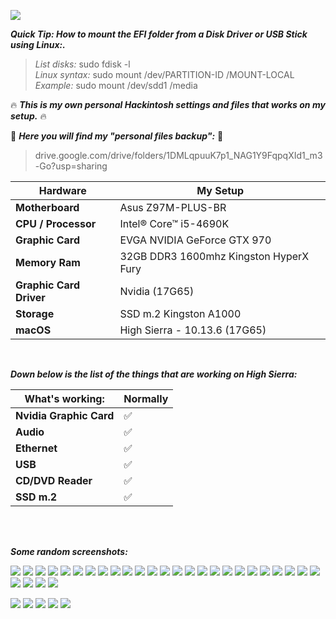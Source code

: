 ![](https://i.imgur.com/GGkK8UG.png)

***Quick Tip: How to mount the EFI folder from a Disk Driver or USB Stick using Linux:.***


> *List disks:* sudo fdisk -l <br />
> *Linux syntax:* sudo mount /dev/PARTITION-ID /MOUNT-LOCAL <br />
> *Example:* sudo mount /dev/sdd1 /media <br />


:fire: ***This is my own personal Hackintosh settings and files that works on my setup.*** :fire:

:open_file_folder: ***Here you will find my "personal files backup":*** :open_file_folder:
>drive.google.com/drive/folders/1DMLqpuuK7p1_NAG1Y9FqpqXId1_m3-Go?usp=sharing


|Hardware|My Setup|
|---|---|
|**Motherboard**|Asus Z97M-PLUS-BR|
|**CPU / Processor**|Intel® Core™ i5-4690K|
|**Graphic Card**|EVGA NVIDIA GeForce GTX 970|
|**Memory Ram**|32GB DDR3 1600mhz Kingston HyperX Fury|
|**Graphic Card Driver**|Nvidia (17G65)|
|**Storage**|SSD m.2 Kingston A1000|
|**macOS**|High Sierra - 10.13.6 (17G65)|

<br />

***Down below is the list of the things that are working on High Sierra:*** <br />

|What's working:|Normally|
|---|---|
|**Nvidia Graphic Card**|:white_check_mark:|
|**Audio**|:white_check_mark:|
|**Ethernet**|:white_check_mark:|
|**USB**|:white_check_mark:|
|**CD/DVD Reader**|:white_check_mark:|
|**SSD m.2**|:white_check_mark:|

<br />
<br />

***Some random screenshots:*** <br />

![](https://i.imgur.com/qwA3KBA.png)
![](https://i.imgur.com/onrO6KV.png)
![](https://i.imgur.com/7zudt2B.png)
![](https://i.imgur.com/mW0vX5v.png)
![](https://i.imgur.com/j0GNHHF.png)
![](https://i.imgur.com/DkjUcVe.png)
![](https://i.imgur.com/uO9MN8b.png)
![](https://i.imgur.com/o0IjFEQ.png)
![](https://i.imgur.com/ehayokh.png)
![](https://i.imgur.com/oYUsw7I.png)
![](https://i.imgur.com/CfDdFSF.png)
![](https://i.imgur.com/46Y3EGt.png)
![](https://i.imgur.com/nbri9Ad.png)
![](https://i.imgur.com/xjfQXME.png)
![](https://i.imgur.com/gt1Ng6j.png)
![](https://i.imgur.com/oWxMJXx.png)
![](https://i.imgur.com/nnhX9fR.png)
![](https://i.imgur.com/VQPKjAf.png)
![](https://i.imgur.com/KJnr7CC.png)
![](https://i.imgur.com/vfCSVLq.png)
![](https://i.imgur.com/2jUfm46.png)
![](https://i.imgur.com/S14Vb1Q.png)
![](https://i.imgur.com/k7j4Sdi.png)
![](https://i.imgur.com/E5AZDfG.png)
![](https://i.imgur.com/w7SK7sz.png)
![](https://i.imgur.com/FE7EvwV.png)
![](https://i.imgur.com/kL4MTEy.png)
![](https://i.imgur.com/Mwj6SBH.png)
![](https://i.imgur.com/t3Ki6Ew.png)

![](https://i.imgur.com/D67Sv2t.png)
![](https://i.imgur.com/6ks01Xr.png)
![](https://i.imgur.com/L0toZcv.png)
![](https://i.imgur.com/0x7IMJF.png)
![](https://i.imgur.com/ZijKvk6.png)


